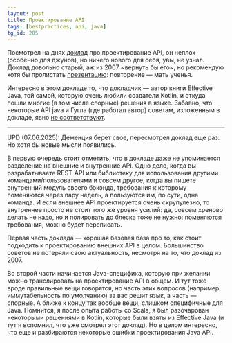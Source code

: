 ```yaml
---
layout: post
title: Проектирование API
tags: [bestpractices, api, java]
tg_id: 285
---
```

Посмотрел на днях [доклад](https://youtu.be/heh4OeB9A-c) про проектирование API, он неплох (особенно для джунов), но ничего нового для себя, увы, не узнал. Доклад довольно старый, аж из 2007 ~вернуть бы его~, но рекомендую хотя бы пролистать [презентацию](https://static.googleusercontent.com/media/research.google.com/ru//pubs/archive/32713.pdf): повторение — мать ученья.

Интересно в этом докладе то, что докладчик — автор книги Effective Java, той самой, которую очень любили создатели Kotlin, и откуда пошли многие (в том числе спорные) решения в языке. Забавно, что некоторые API java и Гугла (где работал автор) советам, изложенным в докладе, явно [не соответствуют](/2021/06/10/google-calendar.html).

***

UPD (07.06.2025): Деменция берет свое, пересмотрел доклад еще раз. Но хотя бы новые мысли появились.

В первую очередь стоит отметить, что в докладе даже не упоминается разделение на внешние и внутренние API. Одно дело, когда вы разрабатываете REST-API или библиотеку для использования другими командами/пользователями и совсем другое, когда вы пишете внутренний модуль своего бэкэнда, требования к которому поменяются через пару недель, а пользуются им, по сути, одна команда. И если внешнее API проектируется очень скрупулезно, то внутреннее просто не стоит того же уровня усилий: да, совсем хреново делать не надо, но и полировать до блеска тоже не нужно: поменяются требования, можно будет переписать.

Первая часть доклада — хорошая базовая база про то, как стоит подходить к проектированию внешних API в целом. Большинство советов не потеряли свою актуальность, несмотря на то, что доклад из 2007.

Во второй части начинается Java-специфика, которую при желании можно транслировать на проектирование API в общем. И тут тоже вроде правильные вещи говорятся, но часть этих вопросов (например, иммутабельность по умолчанию) за вас решит язык, а часть — спорные. А ближе к концу так вообще вещи, слишком специфичные для Java. Помнится, я после опыта работы со Scala, я был разочарован некоторыми решениями в Kotlin, которые были взяты из Effective Java (и тут я вспомнил, что уже смотрел этот доклад). Но в целом интересно, что еще и разбираются некоторые ошибки проектирования Java API.

